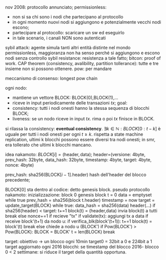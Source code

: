 nov 2008: protocollo annunciato;
permissionless:
- non si sa chi sono i nodi che partecipano al protocollo
- in ogni momento nuovi nodi si aggiungono e potenzialmente vecchi nodi escono;
- partecipare al protocollo: scaricare un sw ed eseguirlo
- in tale scenario, i canali NON sono autenticati

sybil attack: agente simula tanti altri entità distinte
nel mondo permissionless, maggioranza non ha senso perché si aggiungono e escono nodi senza controllo
sybil resistance: resistenza a tale fatto; bitcon: proof of work.
CAP theorem (consistency, avalibility, partition tollerance): tutte e tre insieme non si possono ottenere.
pow: per mandare

meccanismo di consenso: longest pow chain

ogni nodo:
- mantiene un vettore BLOCK: BLOCK(0),BLOCK(1),...
- riceve in input periodicamente delle transazioni $tx$;
goal:
- consistency: tutti i nodi onesti hanno la stessa sequenza di blocchi BLOCK;
- liveness: se un nodo riceve in input $tx$. rima o poi $tx$ finisce in BLOCK.

si rilassa la consistency: **eventual consistency**.
$\exists k \in \mathbb{N}: BLOCK[0:t-k]$ è uguale per tutti i nodi onesti per ogni $t\geqslant k$.
rispetta a state machine replication, ultimi k blocchi possono essere diversi tra nodi onesti; in smr, era tollerato che ultimi k blocchi mancano.

idea nakamoto:
$BLOCK[i] = (\text{header},\text{data})$;
header=(versione: 4byte, prev_hash: 32byte, data_hash: 32byte, timestamp: 4byte, target: 4byte, nonce: 4byte)

prev_hash: sha256(BLOCK$[i-1]$.header) hash dell'header del blocco precedente;

BLOCK$[0]$ sta dentro al codice: detto genesis block.
pseudo protocollo nakamoto:
inizializzazione:
	block 0 genesis block
t = 0
data = emptyset
while true
  prev_hash = sha256(block t.header)
  timestamp = now
  target = update_target(BLOCK)
  while true:
    data_hash = sha256(data)
	header(...)
	if sha256(header) < target:
	  t+=1
	  block(t) = (header,data)
	  invia block(t) a tutti
	  break
	 else
	  nonce+=1
	 if recieve "tx"
	   if validate(tx):
	     aggiungi tx a data
	 if receive block'(t+1) da nodo u:
	   if verifica_blk(block'(t+1)):
	     t+=1
	     block(t) = block'(t)
	     break
	   else
	     chiede a nodo u (BLOCK')
	     if Pow(BLOCK') > Pow(BLOCK):
		    BLOCK = BLOCK'
		     t = len(BLOCK)
		     break  

target:
obiettivo -> un blocco ogni 10min
target0 = 32bit a 0 e 224bit a 1
target aggiornato ogni 2016 blocchi: se timestamp del blocco 2016- blocco 0 < 2 settimane: si riduce il target della quantità opportuna.